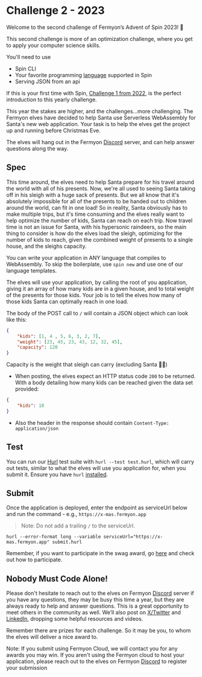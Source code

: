 # Challenge 2 - 2023

Welcome to the second challenge of Fermyon’s Advent of Spin 2023! 🥳

This second challenge is more of an optimization challenge, where you get to apply your computer science skills.

You'll need to use

- Spin CLI
- Your favorite programming [language](https://www.fermyon.com/wasm-languages/webassembly-language-support/) supported in Spin
- Serving JSON from an api

If this is your first time with Spin, [Challenge 1 from 2022](../../2022/CHALLENGE-1/README.md), is the perfect introduction to this yearly challenge. 

This year the stakes are higher, and the challenges...more challenging. The Fermyon elves have decided to help Santa use Serverless WebAssembly for Santa's new web application. Your task is to help the elves get the project up and running before Christmas Eve.

The elves will hang out in the Fermyon [Discord](https://discord.gg/AAFNfS7NGf) server, and can help answer questions along the way.

## Spec

This time around, the elves need to help Santa prepare for his travel around the world with all of his presents. Now, we're all used to seeing Santa taking off in his sleigh with a huge sack of presents. But we all know that it's absolutely impossible for all of the presents to be handed out to children around the world, can fit in one load! So in reality, Santa obviously has to make multiple trips, but it's time consuming and the elves really want to help optimize the number of kids, Santa can reach on each trip. Now travel time is not an issue for Santa, with his hypersonic raindeers, so the main thing to consider is how do the elves load the sleigh, optimizing for the number of kids to reach, given the combined weight of presents to a single house, and the sleighs capacity.

You can write your application in ANY language that compiles to WebAssembly. To skip the boilerplate, use `spin new` and use one of our language templates.

The elves will use your application, by calling the root of you application, giving it an array of how many kids are in a given house, and to total weight of the presents for those kids. Your job is to tell the elves how many of those kids Santa can optimally reach in one load.

The body of the POST call to `/` will contain a JSON object which can look like this:
```JSON
{
    "kids": [1, 4 , 5, 6, 3, 2, 7],
    "weight": [23, 45, 23, 43, 12, 32, 45],
    "capacity": 120
}
```
Capacity is the weight that sleigh can carry (excluding Santa 🎅🏻)

- When posting, the elves expect an HTTP status code `200` to be returned. With a body detailing how many kids can be reached given the data set provided:
```JSON
{
    "kids": 18
}
```
- Also the header in the response should contain `Content-Type: application/json` 

## Test

You can run our [Hurl](https://hurl.dev) test suite with `hurl --test test.hurl`, which will carry out tests, similar to what the elves will use you application for, when you submit it. Ensure you have `hurl` [installed](https://hurl.dev/docs/installation.html).

## Submit

Once the application is deployed, enter the endpoint as serviceUrl below and run the command - e.g., `https://x-mas.fermyon.app`

> Note: Do not add a trailing `/` to the serviceUrl.

```shell
hurl --error-format long --variable serviceUrl="https://x-mas.fermyon.app" submit.hurl
```
Remember, if you want to participate in the swag award, go [here](../../README.md#Prizes) and check out how to participate.

## Nobody Must Code Alone!

Please don't hesitate to reach out to the elves on Fermyon [Discord](https://discord.gg/AAFNfS7NGf) server if you have any questions, they may be busy this time a year, but they are always ready to help and answer questions. This is a great opportunity to meet others in the community as well. We’ll also post on [X/Twitter](https://twitter.com/fermyontech) and [LinkedIn](https://www.linkedin.com/company/fermyon), dropping some helpful resources and videos.

Remember there are prizes for each challenge. So it may be you, to whom the elves will deliver a nice award to.

Note: If you submit using Fermyon Cloud, we will contact you for any awards you may win. If you aren't using the Fermyon cloud to host your application, please reach out to the elves on Fermyon [Discord](https://discord.gg/AAFNfS7NGf) to register your submission
